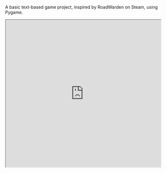 A basic text-based game project, inspired by RoadWarden on Steam, using Pygame.
<iframe src="https://drive.google.com/file/d/1aNGIx_p16HTuzoiKD-qJ42NV0gKKGkgf/view" width="100%" height="480" allow="autoplay"></iframe>
